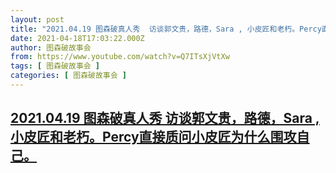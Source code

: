 ```yaml
---
layout: post
title: "2021.04.19 图森破真人秀  访谈郭文贵，路德，Sara , 小皮匠和老朽。Percy直接质问小皮匠为什么围攻自己。"
date: 2021-04-18T17:03:22.000Z
author: 图森破故事会
from: https://www.youtube.com/watch?v=Q7ITsXjVtXw
tags: [ 图森破故事会 ]
categories: [ 图森破故事会 ]
---
```

<!--1618765402000-->
[2021.04.19 图森破真人秀  访谈郭文贵，路德，Sara , 小皮匠和老朽。Percy直接质问小皮匠为什么围攻自己。](https://www.youtube.com/watch?v=Q7ITsXjVtXw)
------

<div>

</div>
